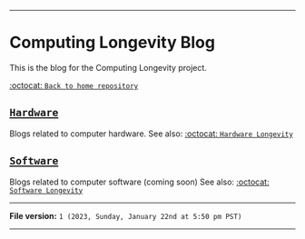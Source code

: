 
***

# Computing Longevity Blog

This is the blog for the Computing Longevity project.

[:octocat: `Back to home repository`](https://github.com/seanpm2001/Computing-Longevity/)

## [`Hardware`](/Hardware/)

Blogs related to computer hardware. See also: [:octocat: `Hardware Longevity`](https://github.com/Seanpm2001/Hardware-Longevity/)

## [`Software`](/Software/)

Blogs related to computer software (coming soon) See also: [:octocat: `Software Longevity`](https://github.com/Seanpm2001/Software-Longevity/)

***

**File version:** `1 (2023, Sunday, January 22nd at 5:50 pm PST)`

***
